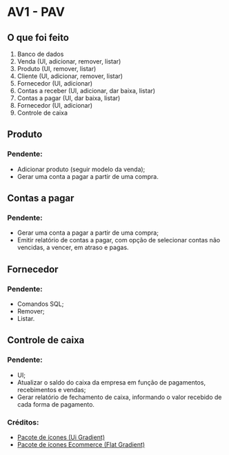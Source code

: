 # AV1 - PAV

## O que foi feito

01. Banco de dados
00. Venda (UI, adicionar, remover, listar)
00. Produto (UI, remover, listar)
00. Cliente (UI, adicionar, remover, listar)
00. Fornecedor (UI, adicionar)
00. Contas a receber (UI, adicionar, dar baixa, listar)
00. Contas a pagar (UI, dar baixa, listar) 
00. Fornecedor (UI, adicionar)
00. Controle de caixa

## Produto
### Pendente:

- Adicionar produto (seguir modelo da venda);
- Gerar uma conta a pagar a partir de uma compra.

## Contas a pagar
### Pendente:
- Gerar uma conta a pagar a partir de uma compra;
- Emitir relatório de contas a pagar, com opção de selecionar contas não vencidas, a vencer, em atraso e pagas.

## Fornecedor
### Pendente:
- Comandos SQL;
- Remover;
- Listar.

## Controle de caixa
### Pendente:
- UI;
- Atualizar o saldo do caixa da empresa em função de pagamentos, recebimentos e vendas;
- Gerar relatório de fechamento de caixa, informando o valor recebido de cada forma de pagamento.


### Créditos:
- [Pacote de ícones (Ui Gradient)](https://www.flaticon.com/br/packs/ui-82?style_id=1259&family_id=333&group_id=621)
- [Pacote de ícones Ecommerce (Flat Gradient)](https://www.flaticon.com/br/packs/ecommerce-498)
